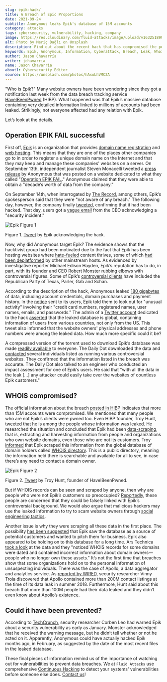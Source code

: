 ```yaml
---
slug: epik-hack/
title: A Breach of Epic Proportions
date: 2021-09-24
subtitle: Anonymous leaks Epik's database of 15M accounts
category: attacks
tags: cybersecurity, vulnerability, hacking, company
image: https://res.cloudinary.com/fluid-attacks/image/upload/v1632518994/blog/epik-hack/cover_epik.webp
alt: Photo by Meriç Dağlı on Unsplash
description: Find out about the recent hack that has compromised the personal information of millions of website owners, many of which were not even the victim's customers.
keywords: Epik, Anonymous, Information, Cyberattack, Breach, Leak, Whois, Ethical Hacking, Pentesting
author: Jason Chavarría
writer: jchavarria
name: Jason Chavarría
about1: Cybersecurity Editor
source: https://unsplash.com/photos/hAxoLhVMC2A
---
```


"Who is Epik?" Many website owners have been wondering since they got a
notification last week from the data breach tracking service
[HaveIBeenPwned](https://haveibeenpwned.com/) (HIBP). What happened was
that Epik’s massive database containing very detailed information linked
to millions of accounts had been leaked. Strikingly, not everyone
affected had any relation with Epik.

Let’s look at the details.

## Operation EPIK FAIL successful

First off, [Epik](https://www.epik.com/) is an organization that
provides [domain name
registration](https://encyclopedia2.thefreedictionary.com/Domain+registrar)
and [web
hosting](https://dictionary.cambridge.org/us/dictionary/english/web-hosting).
This means that they are one of the places other companies go to in
order to register a unique domain name on the Internet and that they may
keep and manage these companies' websites on a server. On September
13th, independent journalist Steven Monacelli tweeted a [press
release](https://twitter.com/stevanzetti/status/1437482759241469958) by
Anonymous that was posted on a website dedicated to what they called
"[Operation EPIK FAIL](https://archive.is/Czuu2)." Anonymous claimed
that they were able to obtain a "decade’s worth of data from the
company."

On September 14th, when interrogated by [The
Record](https://therecord.media/anonymous-hacks-and-leaks-data-from-domain-registrar-epik/),
among others, Epik’s spokesperson said that they were "not aware of any
breach." The following day, however, the company finally
[tweeted](https://twitter.com/EpikDotCom/status/1439020408783654917),
confirming that it had been hacked. That day, users got a [vague
email](https://www.dailydot.com/debug/epik-hack-far-right-sites-anonymous/)
from the CEO acknowledging a "security incident."

<div class="imgblock">

![Epik Figure 1](https://res.cloudinary.com/fluid-attacks/image/upload/v1632518994/blog/epik-hack/epik_figure_1.webp)

<div class="title">

Figure 1. [Tweet](https://twitter.com/EpikDotCom/status/1439020408783654917)
by Epik acknowledging the hack.

</div>

</div>

Now, why did Anonymous target Epik? The evidence shows that the
hacktivist group had been motivated due to the fact that Epik has been
hosting websites where
[hate-fueled](https://www.splcenter.org/hatewatch/2019/01/11/problem-epik-proportions)
content thrives, some of which [had been
deplatformed](https://arstechnica.com/tech-policy/2021/09/texas-abortion-snitch-website-kicked-off-godaddy-for-invading-peoples-privacy/?itm_source=parsely-api)
by other mainstream hosts. As evidenced by investigative reporter
Michael Edison Hayden, Epik’s reputation has to do, in part, with its
founder and CEO Robert Monster rubbing elbows with controversial
figures. Some of Epik’s [controversial
clients](https://arstechnica.com/information-technology/2021/09/epik-data-breach-impacts-15-million-users-including-non-customers/)
have included the Republican Party of Texas, Parler, Gab and 8chan.

According to the description of the hack, Anonymous leaked [180
gigabytes](https://ddosecrets.com/wiki/Epik) of data, including account
credentials, domain purchases and payment history. In the
[notice](https://twitter.com/svpndotcom/status/1439456727133474818) sent
to its users, Epik told them to look out for "unusual activity"
involving their "credit card numbers, registered names, user names,
emails, and passwords." The admin of a [Twitter
account](https://twitter.com/epikfailsnippet) dedicated to the hack
[asserted](https://twitter.com/epikfailsnippet/status/1440579325447659526)
that the leaked database is global, containing information of users from
various countries, not only from the US. This tweet also informed that
the website owners' physical addresses and phone numbers were among the
leaked data. How much more specific could it be?

A compressed version of the torrent used to download Epik’s database was
made [readily available](https://ddosecrets.com/wiki/Epik) to everyone.
The Daily Dot downloaded the data and
[contacted](https://www.dailydot.com/debug/epik-hack-far-right-sites-anonymous/)
several individuals listed as running various controversial websites.
They confirmed that the information listed in the breach was accurate.
The Daily Dot also talked to an engineer who conducted an impact
assessment for one of Epik’s users. He said that "with all the data in
the leak \[…​\] any attacker could easily take over the websites of
countless Epik customers."

## WHOIS compromised?

The official information about the breach [posted in
HIBP](https://haveibeenpwned.com/PwnedWebsites) indicates that more than
15M accounts were compromised. We mentioned that many people who are not
Epik’s clients were pwned too. Even HIBP founder, Troy Hunt,
[tweeted](https://twitter.com/troyhunt/status/1439705567400894464) that
he is among the people whose information was leaked. He researched the
situation and concluded that Epik had been
[data-scraping](https://www.targetinternet.com/what-is-data-scraping-and-how-can-you-use-it/),
that is, extracting and harvesting information from people and
organizations who own website domains, even those who are not its
customers. Troy
[informed](https://twitter.com/troyhunt/status/1439007532287082496) that
Epik scraped this information from the global database of domain holders
called [WHOIS directory](https://who.is/). This is a public directory,
meaning the information held there is searchable and available for all
to see, in case there’s any need to contact a domain owner.

<div class="imgblock">

![Epik Figure 2](https://res.cloudinary.com/fluid-attacks/image/upload/v1632518993/blog/epik-hack/epik_figure_2.webp)

<div class="title">

Figure 2. [Tweet](https://twitter.com/troyhunt/status/1439705567400894464)
by Troy Hunt, founder of HaveIBeenPwned.

</div>

</div>

But if WHOIS records can be seen and scraped by anyone, then why are
people who were not Epik’s customers so preoccupied?
[Reportedly](https://arstechnica.com/information-technology/2021/09/epik-data-breach-impacts-15-million-users-including-non-customers/),
these people are concerned that they could be falsely linked with Epik’s
controversial background. We would also argue that malicious hackers may
use the leaked information to try to scam website owners through [social
engineering tactics](../social-engineering/).

Another issue is why they were scraping all these data in the first
place. The possibility [has been
suggested](https://www.itworldcanada.com/article/cyber-security-today-sept-22-2021-epik-breach-has-epic-ramifications-misconfigurations-by-eventbuilder-users-and-phishing-attacks-on-the-aviation-sector/458810)
that Epik saw the database as a source of potential customers and wanted
to pitch them for business. Epik also appeared to be holding on to this
database for a long time. Ars Technica [took a
look](https://arstechnica.com/information-technology/2021/09/epik-data-breach-impacts-15-million-users-including-non-customers/)
at the data and they "noticed WHOIS records for some domains were dated
and contained incorrect information about domain owners—people who no
longer own these assets." It’s not the first time that breaches show
that some organizations hold on to the personal information of
unsuspecting individuals. There was the case of Apollo, a data
aggregator and analytics service. As [reported by
WIRED](https://www.wired.com/story/apollo-breach-linkedin-salesforce-data/),
security researcher Vinny Troia discovered that Apollo contained more
than 200M contact listings at the time of its data leak in summer 2018.
Furthermore, Hunt said about this breach that more than 100M people had
their data leaked and they didn’t even know about Apollo’s existence.

## Could it have been prevented?

According to
[TechCrunch](https://techcrunch.com/2021/09/17/epik-website-bug-hacked/),
security researcher Corben Leo had warned Epik about a security
vulnerability as early as January. Monster acknowledged that he received
the warning message, but he didn’t tell whether or not he acted on it.
Apparently, Anonymous could have actually hacked Epik months ago, in
February, as suggested by the date of the most recent files in the
leaked database.

These final pieces of information remind us of the importance of
watching out for vulnerabilities to prevent data breaches. We at `Fluid
Attacks` use comprehensive [Continuous
Hacking](../../services/continuous-hacking/) to detect your systems'
vulnerabilities before someone else does. [Contact
us](../../contact-us/)\!

